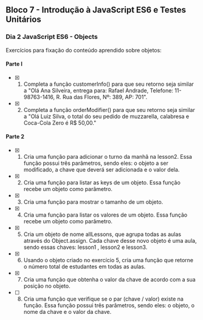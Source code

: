 ## Bloco 7 - Introdução à JavaScript ES6 e Testes Unitários
### Dia 2 JavaScript ES6 - Objects

Exercícios para fixação do conteúdo aprendido sobre objetos:

#### Parte I

- [x] 1. Completa a função customerInfo() para que seu retorno seja similar a "Olá Ana Silveira, entrega para: Rafael Andrade, Telefone: 11-98763-1416, R. Rua das Flores, Nº: 389, AP: 701".
- [x] 2. Completa a função orderModifier() para que seu retorno seja similar a "Olá Luiz Silva, o total do seu pedido de muzzarella, calabresa e Coca-Cola Zero é R$ 50,00."

#### Parte 2

- [x] 1. Cria uma função para adicionar o turno da manhã na lesson2. Essa função possui três parâmetros, sendo eles: o objeto a ser modificado, a chave que deverá ser adicionada e o valor dela.
- [x] 2. Cria uma função para listar as keys de um objeto. Essa função recebe um objeto como parâmetro.
- [x] 3. Cria uma função para mostrar o tamanho de um objeto.
- [x] 4. Cria uma função para listar os valores de um objeto. Essa função recebe um objeto como parâmetro.
- [x] 5. Cria um objeto de nome allLessons, que agrupa todas as aulas através do Object.assign. Cada chave desse novo objeto é uma aula, sendo essas chaves: lesson1 , lesson2 e lesson3.
- [x] 6. Usando o objeto criado no exercício 5, cria uma função que retorne o número total de estudantes em todas as aulas.
- [x] 7. Cria uma função que obtenha o valor da chave de acordo com a sua posição no objeto.
- [ ] 8. Cria uma função que verifique se o par (chave / valor) existe na função. Essa função possui três parâmetros, sendo eles: o objeto, o nome da chave e o valor da chave.
